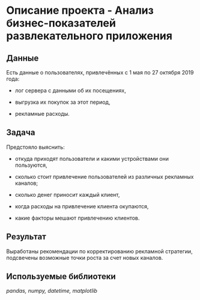 # Описание проекта - Анализ бизнес-показателей развлекательного приложения


## Данные

Есть данные о пользователях, привлечённых с 1 мая по 27 октября 2019 года:

   - лог сервера с данными об их посещениях,
    
   - выгрузка их покупок за этот период,
    
   - рекламные расходы.

## Задача

Предстояло выяснить:

   - откуда приходят пользователи и какими устройствами они пользуются,

   - сколько стоит привлечение пользователей из различных рекламных каналов;

   - сколько денег приносит каждый клиент,

   - когда расходы на привлечение клиента окупаются,

   - какие факторы мешают привлечению клиентов.
   
 ## Результат
 
 Выработаны рекомендации по корректированию рекламной стратегии, подсвечены возможные точки роста за счет новых каналов.

## Используемые библиотеки
*pandas, numpy, datetime, matplotlib*
